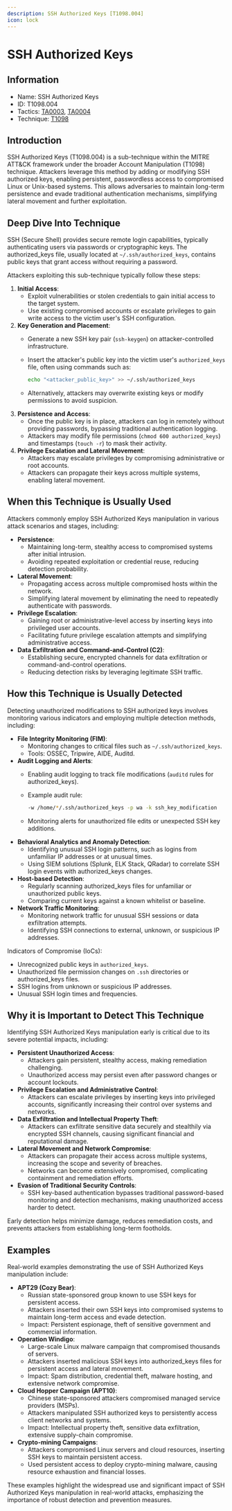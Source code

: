 ```yaml
---
description: SSH Authorized Keys [T1098.004]
icon: lock
---
```


# SSH Authorized Keys

## Information

* Name: SSH Authorized Keys
* ID: T1098.004
* Tactics: [TA0003](../../ta0003/), [TA0004](../)
* Technique: [T1098](./)

## Introduction

SSH Authorized Keys (T1098.004) is a sub-technique within the MITRE ATT\&CK framework under the broader Account Manipulation (T1098) technique. Attackers leverage this method by adding or modifying SSH authorized keys, enabling persistent, passwordless access to compromised Linux or Unix-based systems. This allows adversaries to maintain long-term persistence and evade traditional authentication mechanisms, simplifying lateral movement and further exploitation.

## Deep Dive Into Technique

SSH (Secure Shell) provides secure remote login capabilities, typically authenticating users via passwords or cryptographic keys. The authorized\_keys file, usually located at `~/.ssh/authorized_keys`, contains public keys that grant access without requiring a password.

Attackers exploiting this sub-technique typically follow these steps:

1. **Initial Access**:
   * Exploit vulnerabilities or stolen credentials to gain initial access to the target system.
   * Use existing compromised accounts or escalate privileges to gain write access to the victim user's SSH configuration.
2. **Key Generation and Placement**:
   * Generate a new SSH key pair (`ssh-keygen`) on attacker-controlled infrastructure.
   *   Insert the attacker's public key into the victim user's `authorized_keys` file, often using commands such as:

       ```bash
       echo "<attacker_public_key>" >> ~/.ssh/authorized_keys
       ```
   * Alternatively, attackers may overwrite existing keys or modify permissions to avoid suspicion.
3. **Persistence and Access**:
   * Once the public key is in place, attackers can log in remotely without providing passwords, bypassing traditional authentication logging.
   * Attackers may modify file permissions (`chmod 600 authorized_keys`) and timestamps (`touch -r`) to mask their activity.
4. **Privilege Escalation and Lateral Movement**:
   * Attackers may escalate privileges by compromising administrative or root accounts.
   * Attackers can propagate their keys across multiple systems, enabling lateral movement.

## When this Technique is Usually Used

Attackers commonly employ SSH Authorized Keys manipulation in various attack scenarios and stages, including:

* **Persistence**:
  * Maintaining long-term, stealthy access to compromised systems after initial intrusion.
  * Avoiding repeated exploitation or credential reuse, reducing detection probability.
* **Lateral Movement**:
  * Propagating access across multiple compromised hosts within the network.
  * Simplifying lateral movement by eliminating the need to repeatedly authenticate with passwords.
* **Privilege Escalation**:
  * Gaining root or administrative-level access by inserting keys into privileged user accounts.
  * Facilitating future privilege escalation attempts and simplifying administrative access.
* **Data Exfiltration and Command-and-Control (C2)**:
  * Establishing secure, encrypted channels for data exfiltration or command-and-control operations.
  * Reducing detection risks by leveraging legitimate SSH traffic.

## How this Technique is Usually Detected

Detecting unauthorized modifications to SSH authorized keys involves monitoring various indicators and employing multiple detection methods, including:

* **File Integrity Monitoring (FIM)**:
  * Monitoring changes to critical files such as `~/.ssh/authorized_keys`.
  * Tools: OSSEC, Tripwire, AIDE, Auditd.
* **Audit Logging and Alerts**:
  * Enabling audit logging to track file modifications (`auditd` rules for authorized\_keys).
  *   Example audit rule:

      ```bash
      -w /home/*/.ssh/authorized_keys -p wa -k ssh_key_modification
      ```
  * Monitoring alerts for unauthorized file edits or unexpected SSH key additions.
* **Behavioral Analytics and Anomaly Detection**:
  * Identifying unusual SSH login patterns, such as logins from unfamiliar IP addresses or at unusual times.
  * Using SIEM solutions (Splunk, ELK Stack, QRadar) to correlate SSH login events with authorized\_keys changes.
* **Host-based Detection**:
  * Regularly scanning authorized\_keys files for unfamiliar or unauthorized public keys.
  * Comparing current keys against a known whitelist or baseline.
* **Network Traffic Monitoring**:
  * Monitoring network traffic for unusual SSH sessions or data exfiltration attempts.
  * Identifying SSH connections to external, unknown, or suspicious IP addresses.

Indicators of Compromise (IoCs):

* Unrecognized public keys in `authorized_keys`.
* Unauthorized file permission changes on `.ssh` directories or authorized\_keys files.
* SSH logins from unknown or suspicious IP addresses.
* Unusual SSH login times and frequencies.

## Why it is Important to Detect This Technique

Identifying SSH Authorized Keys manipulation early is critical due to its severe potential impacts, including:

* **Persistent Unauthorized Access**:
  * Attackers gain persistent, stealthy access, making remediation challenging.
  * Unauthorized access may persist even after password changes or account lockouts.
* **Privilege Escalation and Administrative Control**:
  * Attackers can escalate privileges by inserting keys into privileged accounts, significantly increasing their control over systems and networks.
* **Data Exfiltration and Intellectual Property Theft**:
  * Attackers can exfiltrate sensitive data securely and stealthily via encrypted SSH channels, causing significant financial and reputational damage.
* **Lateral Movement and Network Compromise**:
  * Attackers can propagate their access across multiple systems, increasing the scope and severity of breaches.
  * Networks can become extensively compromised, complicating containment and remediation efforts.
* **Evasion of Traditional Security Controls**:
  * SSH key-based authentication bypasses traditional password-based monitoring and detection mechanisms, making unauthorized access harder to detect.

Early detection helps minimize damage, reduces remediation costs, and prevents attackers from establishing long-term footholds.

## Examples

Real-world examples demonstrating the use of SSH Authorized Keys manipulation include:

* **APT29 (Cozy Bear)**:
  * Russian state-sponsored group known to use SSH keys for persistent access.
  * Attackers inserted their own SSH keys into compromised systems to maintain long-term access and evade detection.
  * Impact: Persistent espionage, theft of sensitive government and commercial information.
* **Operation Windigo**:
  * Large-scale Linux malware campaign that compromised thousands of servers.
  * Attackers inserted malicious SSH keys into authorized\_keys files for persistent access and lateral movement.
  * Impact: Spam distribution, credential theft, malware hosting, and extensive network compromise.
* **Cloud Hopper Campaign (APT10)**:
  * Chinese state-sponsored attackers compromised managed service providers (MSPs).
  * Attackers manipulated SSH authorized keys to persistently access client networks and systems.
  * Impact: Intellectual property theft, sensitive data exfiltration, extensive supply-chain compromise.
* **Crypto-mining Campaigns**:
  * Attackers compromised Linux servers and cloud resources, inserting SSH keys to maintain persistent access.
  * Used persistent access to deploy crypto-mining malware, causing resource exhaustion and financial losses.

These examples highlight the widespread use and significant impact of SSH Authorized Keys manipulation in real-world attacks, emphasizing the importance of robust detection and prevention measures.
